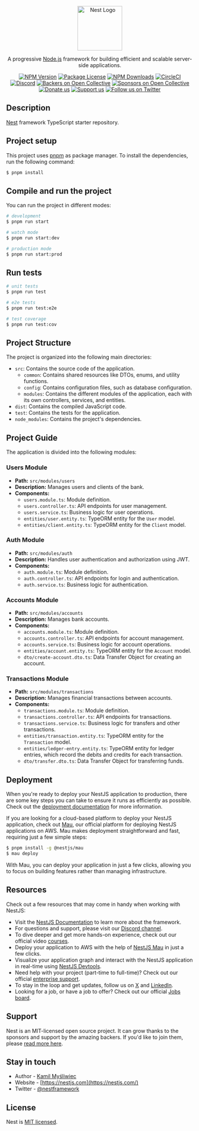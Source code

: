 <p align="center">
  <a href="http://nestjs.com/" target="blank"><img src="https://nestjs.com/img/logo-small.svg" width="120" alt="Nest Logo" /></a>
</p>

[circleci-image]: https://img.shields.io/circleci/build/github/nestjs/nest/master?token=abc123def456
[circleci-url]: https://circleci.com/gh/nestjs/nest

  <p align="center">A progressive <a href="http://nodejs.org" target="_blank">Node.js</a> framework for building efficient and scalable server-side applications.</p>
    <p align="center">
<a href="https://www.npmjs.com/~nestjscore" target="_blank"><img src="https://img.shields.io/npm/v/@nestjs/core.svg" alt="NPM Version" /></a>
<a href="https://www.npmjs.com/~nestjscore" target="_blank"><img src="https://img.shields.io/npm/l/@nestjs/core.svg" alt="Package License" /></a>
<a href="https://www.npmjs.com/~nestjscore" target="_blank"><img src="https://img.shields.io/npm/dm/@nestjs/common.svg" alt="NPM Downloads" /></a>
<a href="https://circleci.com/gh/nestjs/nest" target="_blank"><img src="https://img.shields.io/circleci/build/github/nestjs/nest/master" alt="CircleCI" /></a>
<a href="https://discord.gg/G7Qnnhy" target="_blank"><img src="https://img.shields.io/badge/discord-online-brightgreen.svg" alt="Discord"/></a>
<a href="https://opencollective.com/nest#backer" target="_blank"><img src="https://opencollective.com/nest/backers/badge.svg" alt="Backers on Open Collective" /></a>
<a href="https://opencollective.com/nest#sponsor" target="_blank"><img src="https://opencollective.com/nest/sponsors/badge.svg" alt="Sponsors on Open Collective" /></a>
  <a href="https://paypal.me/kamilmysliwiec" target="_blank"><img src="https://img.shields.io/badge/Donate-PayPal-ff3f59.svg" alt="Donate us"/></a>
    <a href="https://opencollective.com/nest#sponsor"  target="_blank"><img src="https://img.shields.io/badge/Support%20us-Open%20Collective-41B883.svg" alt="Support us"></a>
  <a href="https://twitter.com/nestframework" target="_blank"><img src="https://img.shields.io/twitter/follow/nestframework.svg?style=social&label=Follow" alt="Follow us on Twitter"></a>
</p>
  <!--[![Backers on Open Collective](https://opencollective.com/nest/backers/badge.svg)](https://opencollective.com/nest#backer)
  [![Sponsors on Open Collective](https://opencollective.com/nest/sponsors/badge.svg)](https://opencollective.com/nest#sponsor)-->

## Description

[Nest](https://github.com/nestjs/nest) framework TypeScript starter repository.

## Project setup

This project uses [pnpm](https://pnpm.io/) as package manager. To install the dependencies, run the following command:

```bash
$ pnpm install
```

## Compile and run the project

You can run the project in different modes:

```bash
# development
$ pnpm run start

# watch mode
$ pnpm run start:dev

# production mode
$ pnpm run start:prod
```

## Run tests

```bash
# unit tests
$ pnpm run test

# e2e tests
$ pnpm run test:e2e

# test coverage
$ pnpm run test:cov
```

## Project Structure

The project is organized into the following main directories:

- `src`: Contains the source code of the application.
  - `common`: Contains shared resources like DTOs, enums, and utility functions.
  - `config`: Contains configuration files, such as database configuration.
  - `modules`: Contains the different modules of the application, each with its own controllers, services, and entities.
- `dist`: Contains the compiled JavaScript code.
- `test`: Contains the tests for the application.
- `node_modules`: Contains the project's dependencies.

## Project Guide

The application is divided into the following modules:

### Users Module

- **Path:** `src/modules/users`
- **Description:** Manages users and clients of the bank.
- **Components:**
  - `users.module.ts`: Module definition.
  - `users.controller.ts`: API endpoints for user management.
  - `users.service.ts`: Business logic for user operations.
  - `entities/user.entity.ts`: TypeORM entity for the `User` model.
  - `entities/client.entity.ts`: TypeORM entity for the `Client` model.

### Auth Module

- **Path:** `src/modules/auth`
- **Description:** Handles user authentication and authorization using JWT.
- **Components:**
  - `auth.module.ts`: Module definition.
  - `auth.controller.ts`: API endpoints for login and authentication.
  - `auth.service.ts`: Business logic for authentication.

### Accounts Module

- **Path:** `src/modules/accounts`
- **Description:** Manages bank accounts.
- **Components:**
  - `accounts.module.ts`: Module definition.
  - `accounts.controller.ts`: API endpoints for account management.
  - `accounts.service.ts`: Business logic for account operations.
  - `entities/account.entity.ts`: TypeORM entity for the `Account` model.
  - `dto/create-account.dto.ts`: Data Transfer Object for creating an account.

### Transactions Module

- **Path:** `src/modules/transactions`
- **Description:** Manages financial transactions between accounts.
- **Components:**
  - `transactions.module.ts`: Module definition.
  - `transactions.controller.ts`: API endpoints for transactions.
  - `transactions.service.ts`: Business logic for transfers and other transactions.
  - `entities/transaction.entity.ts`: TypeORM entity for the `Transaction` model.
  - `entities/ledger-entry.entity.ts`: TypeORM entity for ledger entries, which record the debits and credits for each transaction.
  - `dto/transfer.dto.ts`: Data Transfer Object for transferring funds.

## Deployment

When you're ready to deploy your NestJS application to production, there are some key steps you can take to ensure it runs as efficiently as possible. Check out the [deployment documentation](https://docs.nestjs.com/deployment) for more information.

If you are looking for a cloud-based platform to deploy your NestJS application, check out [Mau](https://mau.nestjs.com), our official platform for deploying NestJS applications on AWS. Mau makes deployment straightforward and fast, requiring just a few simple steps:

```bash
$ pnpm install -g @nestjs/mau
$ mau deploy
```

With Mau, you can deploy your application in just a few clicks, allowing you to focus on building features rather than managing infrastructure.

## Resources

Check out a few resources that may come in handy when working with NestJS:

- Visit the [NestJS Documentation](https://docs.nestjs.com) to learn more about the framework.
- For questions and support, please visit our [Discord channel](https://discord.gg/G7Qnnhy).
- To dive deeper and get more hands-on experience, check out our official video [courses](https://courses.nestjs.com/).
- Deploy your application to AWS with the help of [NestJS Mau](https://mau.nestjs.com) in just a few clicks.
- Visualize your application graph and interact with the NestJS application in real-time using [NestJS Devtools](https://devtools.nestjs.com).
- Need help with your project (part-time to full-time)? Check out our official [enterprise support](https://enterprise.nestjs.com).
- To stay in the loop and get updates, follow us on [X](https://x.com/nestframework) and [LinkedIn](https://linkedin.com/company/nestjs).
- Looking for a job, or have a job to offer? Check out our official [Jobs board](https://jobs.nestjs.com).

## Support

Nest is an MIT-licensed open source project. It can grow thanks to the sponsors and support by the amazing backers. If you'd like to join them, please [read more here](https://docs.nestjs.com/support).

## Stay in touch

- Author - [Kamil Myśliwiec](https://twitter.com/kammysliwiec)
- Website - [https://nestjs.com](https://nestjs.com/)
- Twitter - [@nestframework](https://twitter.com/nestframework)

## License

Nest is [MIT licensed](https://github.com/nestjs/nest/blob/master/LICENSE).
